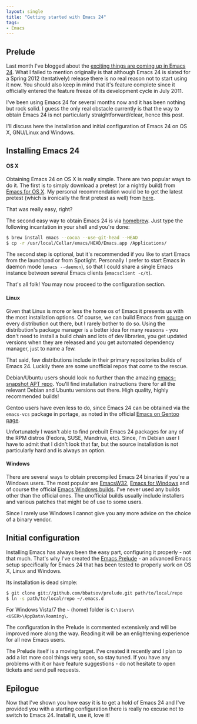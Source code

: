 ```yaml
---
layout: single
title: "Getting started with Emacs 24"
tags:
- Emacs
---
```


## Prelude

Last month I've blogged about the
[exciting things are coming up in Emacs 24](/articles/2011/08/19/a-peek-at-emacs24/). What
I failed to mention originally is that although Emacs 24 is slated for
a Spring 2012 (tentatively) release there is no real reason not to start using it
now. You should also keep in mind that it's feature complete since it
officially entered the feature freeze of its development cycle in July 2011.

I've been using Emacs 24 for several months now and it has been
nothing but rock solid. I guess the only real obstacle currently is
that the way to obtain Emacs 24 is not particularly straightforward/clear,
hence this post.

I'll discuss here the installation and initial configuration of Emacs
24 on OS X, GNU/Linux and Windows.

<!--more-->

## Installing Emacs 24

#### OS X

Obtaining Emacs 24 on OS X is really simple. There are two popular
ways to do it. The first is to simply download a pretest (or a nightly
build) from [Emacs for OS X](http://emacsformacosx.com). My personal
recommendation would be to get the latest pretest (which is ironically
the first pretest as well) from
[here](http://emacsformacosx.com/emacs-builds/Emacs-pretest-24.0.90-universal-10.6.7.dmg).

That was really easy, right?

The second easy way to obtain Emacs 24 is via
[homebrew](http://mxcl.github.com/homebrew/). Just type the following
incantation in your shell and you're done:

``` bash
$ brew install emacs --cocoa --use-git-head --HEAD
$ cp -r /usr/local/Cellar/emacs/HEAD/Emacs.app /Applications/
```

The second step is optional, but it's recommended if you like to start
Emacs from the launchpad or from Spotlight. Personally I prefer to
start Emacs in daemon mode (`emacs --daemon`), so that I could share a
single Emacs instance between several Emacs clients (`emacsclient
-c/t`).

That's all folk! You may now proceed to the configuration section.

#### Linux

Given that Linux is more or less the home os of Emacs it presents us
with the most installation options. Of course, we can build Emacs from
[source](https://github.com/emacsmirror/emacs) on every distribution
out there, but I rarely bother to do so. Using the distribution's
package manager is a better idea for many reasons - you don't need to
install a build chain and lots of dev libraries, you get updated
versions when they are released and you get automated dependency
manager, just to name a few.

That said, few distributions include in their primary repositories
builds of Emacs 24. Luckily there are some unofficial repos that come
to the rescue.

Debian/Ubuntu users should look no further than the amazing
[emacs-snapshot APT repo](http://emacs.naquadah.org/). You'll find
installation instructions there for all the relevant Debian and Ubuntu
versions out there. High quality, highly recommended builds!

Gentoo users have even less to do, since Emacs 24 can be obtained via
the `emacs-vcs` package in portage, as noted in the official
[Emacs on Gentoo page](http://www.gentoo.org/proj/en/lisp/emacs/emacs.xml).

Unfortunately I wasn't able to find prebuilt Emacs 24 packages for any
of the RPM distros (Fedora, SUSE, Mandriva, etc). Since, I'm Debian
user I have to admit that I didn't look that far, but the source
installation is not particularly hard and is always an option.

#### Windows

There are several ways to obtain precompiled Emacs 24 binaries if you're a
Windows users. The most popular are
[EmacsW32](http://ourcomments.org/cgi-bin/emacsw32-dl-latest.pl), [Emacs for
Windows](http://code.google.com/p/emacs-for-windows/) and of course the official
[Emacs Windows builds](http://alpha.gnu.org/gnu/emacs/windows/). I've never used
any builds other than the official ones. The unofficial builds usually include
installers and various patches that might be of use to some users.

Since I rarely use Windows I cannot give you any more advice on the
choice of a binary vendor.

## Initial configuration

Installing Emacs has always been the easy part, configuring it
properly - not that much. That's why I've created the
[Emacs Prelude](https://github.com/bbatsov/prelude) - an
advanced Emacs setup specifically for Emacs 24 that has been tested to
properly work on OS X, Linux and Windows.

Its installation is dead simple:

``` bash
$ git clone git://github.com/bbatsov/prelude.git path/to/local/repo
$ ln -s path/to/local/repo ~/.emacs.d
```

For Windows Vista/7 the `~` (home) folder is
`C:\Users\<USER>\AppData\Roaming\`.

The configuration in the Prelude is commented extensively and will be
improved more along the way. Reading it will be an enlightening
experience for all new Emacs users.

The Prelude itself is a moving target. I've created it recently and I
plan to add a lot more cool things very soon, so stay tuned. If you
have any problems with it or have feature suggestions - do not
hesitate to open tickets and send pull requests.

## Epilogue

Now that I've shown you how easy it is to get a hold of Emacs 24 and
I've provided you with a starting configuration there is really no
excuse not to switch to Emacs 24. Install it, use it, love it!
